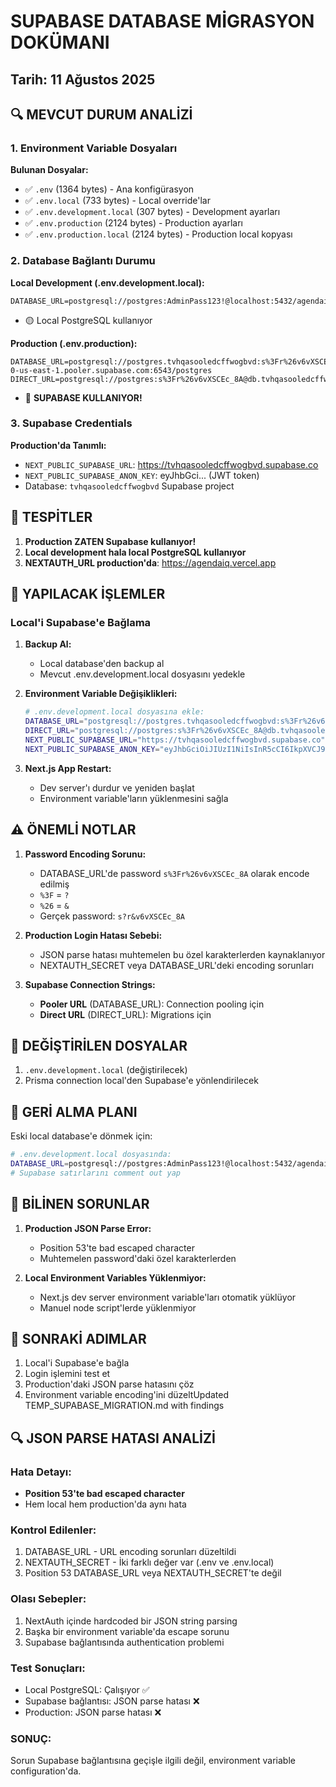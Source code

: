 # SUPABASE DATABASE MİGRASYON DOKÜMANI
## Tarih: 11 Ağustos 2025

## 🔍 MEVCUT DURUM ANALİZİ

### 1. Environment Variable Dosyaları

**Bulunan Dosyalar:**
- ✅ `.env` (1364 bytes) - Ana konfigürasyon
- ✅ `.env.local` (733 bytes) - Local override'lar  
- ✅ `.env.development.local` (307 bytes) - Development ayarları
- ✅ `.env.production` (2124 bytes) - Production ayarları
- ✅ `.env.production.local` (2124 bytes) - Production local kopyası

### 2. Database Bağlantı Durumu

**Local Development (.env.development.local):**
```
DATABASE_URL=postgresql://postgres:AdminPass123!@localhost:5432/agendaiq
```
- 🟡 Local PostgreSQL kullanıyor

**Production (.env.production):**
```
DATABASE_URL=postgresql://postgres.tvhqasooledcffwogbvd:s%3Fr%26v6vXSCEc_8A@aws-0-us-east-1.pooler.supabase.com:6543/postgres
DIRECT_URL=postgresql://postgres:s%3Fr%26v6vXSCEc_8A@db.tvhqasooledcffwogbvd.supabase.co:5432/postgres
```
- 🔵 **SUPABASE KULLANIYOR!**

### 3. Supabase Credentials

**Production'da Tanımlı:**
- `NEXT_PUBLIC_SUPABASE_URL`: https://tvhqasooledcffwogbvd.supabase.co
- `NEXT_PUBLIC_SUPABASE_ANON_KEY`: eyJhbGci... (JWT token)
- Database: `tvhqasooledcffwogbvd` Supabase project

## 🚨 TESPİTLER

1. **Production ZATEN Supabase kullanıyor!**
2. **Local development hala local PostgreSQL kullanıyor**
3. **NEXTAUTH_URL production'da**: https://agendaiq.vercel.app

## 🔧 YAPILACAK İŞLEMLER

### Local'i Supabase'e Bağlama

1. **Backup Al:**
   - Local database'den backup al
   - Mevcut .env.development.local dosyasını yedekle

2. **Environment Variable Değişiklikleri:**
   ```bash
   # .env.development.local dosyasına ekle:
   DATABASE_URL="postgresql://postgres.tvhqasooledcffwogbvd:s%3Fr%26v6vXSCEc_8A@aws-0-us-east-1.pooler.supabase.com:6543/postgres"
   DIRECT_URL="postgresql://postgres:s%3Fr%26v6vXSCEc_8A@db.tvhqasooledcffwogbvd.supabase.co:5432/postgres"
   NEXT_PUBLIC_SUPABASE_URL="https://tvhqasooledcffwogbvd.supabase.co"
   NEXT_PUBLIC_SUPABASE_ANON_KEY="eyJhbGciOiJIUzI1NiIsInR5cCI6IkpXVCJ9..."
   ```

3. **Next.js App Restart:**
   - Dev server'ı durdur ve yeniden başlat
   - Environment variable'ların yüklenmesini sağla

## ⚠️ ÖNEMLİ NOTLAR

1. **Password Encoding Sorunu:**
   - DATABASE_URL'de password `s%3Fr%26v6vXSCEc_8A` olarak encode edilmiş
   - `%3F` = `?` 
   - `%26` = `&`
   - Gerçek password: `s?r&v6vXSCEc_8A`

2. **Production Login Hatası Sebebi:**
   - JSON parse hatası muhtemelen bu özel karakterlerden kaynaklanıyor
   - NEXTAUTH_SECRET veya DATABASE_URL'deki encoding sorunları

3. **Supabase Connection Strings:**
   - **Pooler URL** (DATABASE_URL): Connection pooling için
   - **Direct URL** (DIRECT_URL): Migrations için

## 📝 DEĞİŞTİRİLEN DOSYALAR

1. `.env.development.local` (değiştirilecek)
2. Prisma connection local'den Supabase'e yönlendirilecek

## 🔄 GERİ ALMA PLANI

Eski local database'e dönmek için:
```bash
# .env.development.local dosyasında:
DATABASE_URL=postgresql://postgres:AdminPass123!@localhost:5432/agendaiq
# Supabase satırlarını comment out yap
```

## 🐛 BİLİNEN SORUNLAR

1. **Production JSON Parse Error:**
   - Position 53'te bad escaped character
   - Muhtemelen password'daki özel karakterlerden

2. **Local Environment Variables Yüklenmiyor:**
   - Next.js dev server environment variable'ları otomatik yüklüyor
   - Manuel node script'lerde yüklenmiyor

## 🚀 SONRAKİ ADIMLAR

1. Local'i Supabase'e bağla
2. Login işlemini test et
3. Production'daki JSON parse hatasını çöz
4. Environment variable encoding'ini düzeltUpdated TEMP_SUPABASE_MIGRATION.md with findings


## 🔍 JSON PARSE HATASI ANALİZİ

### Hata Detayı:
- **Position 53'te bad escaped character**
- Hem local hem production'da aynı hata

### Kontrol Edilenler:
1. DATABASE_URL - URL encoding sorunları düzeltildi
2. NEXTAUTH_SECRET - İki farklı değer var (.env ve .env.local)
3. Position 53 DATABASE_URL veya NEXTAUTH_SECRET'te değil

### Olası Sebepler:
1. NextAuth içinde hardcoded bir JSON string parsing
2. Başka bir environment variable'da escape sorunu
3. Supabase bağlantısında authentication problemi

### Test Sonuçları:
- Local PostgreSQL: Çalışıyor ✅
- Supabase bağlantısı: JSON parse hatası ❌
- Production: JSON parse hatası ❌

### SONUÇ:
Sorun Supabase bağlantısına geçişle ilgili değil, environment variable configuration'da.

